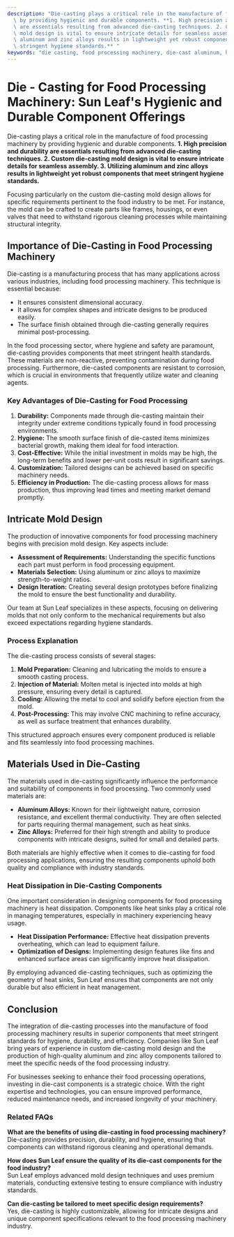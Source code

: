 ```yaml
---
description: "Die-casting plays a critical role in the manufacture of food processing machinery\
  \ by providing hygienic and durable components. **1. High precision and durability\
  \ are essentials resulting from advanced die-casting techniques. 2. Custom die-casting\
  \ mold design is vital to ensure intricate details for seamless assembly. 3. Utilizing\
  \ aluminum and zinc alloys results in lightweight yet robust components that meet\
  \ stringent hygiene standards.** "
keywords: "die casting, food processing machinery, die-cast aluminum, heat dissipation efficiency"
---
```

# Die - Casting for Food Processing Machinery: Sun Leaf's Hygienic and Durable Component Offerings

Die-casting plays a critical role in the manufacture of food processing machinery by providing hygienic and durable components. **1. High precision and durability are essentials resulting from advanced die-casting techniques. 2. Custom die-casting mold design is vital to ensure intricate details for seamless assembly. 3. Utilizing aluminum and zinc alloys results in lightweight yet robust components that meet stringent hygiene standards.** 

Focusing particularly on the custom die-casting mold design allows for specific requirements pertinent to the food industry to be met. For instance, the mold can be crafted to create parts like frames, housings, or even valves that need to withstand rigorous cleaning processes while maintaining structural integrity.

## Importance of Die-Casting in Food Processing Machinery

Die-casting is a manufacturing process that has many applications across various industries, including food processing machinery. This technique is essential because:

- It ensures consistent dimensional accuracy.
- It allows for complex shapes and intricate designs to be produced easily.
- The surface finish obtained through die-casting generally requires minimal post-processing.

In the food processing sector, where hygiene and safety are paramount, die-casting provides components that meet stringent health standards. These materials are non-reactive, preventing contamination during food processing. Furthermore, die-casted components are resistant to corrosion, which is crucial in environments that frequently utilize water and cleaning agents.

### Key Advantages of Die-Casting for Food Processing

1. **Durability:** Components made through die-casting maintain their integrity under extreme conditions typically found in food processing environments.
2. **Hygiene:** The smooth surface finish of die-casted items minimizes bacterial growth, making them ideal for food interaction.
3. **Cost-Effective:** While the initial investment in molds may be high, the long-term benefits and lower per-unit costs result in significant savings.
4. **Customization:** Tailored designs can be achieved based on specific machinery needs.
5. **Efficiency in Production:** The die-casting process allows for mass production, thus improving lead times and meeting market demand promptly.

## Intricate Mold Design

The production of innovative components for food processing machinery begins with precision mold design. Key aspects include:

- **Assessment of Requirements:** Understanding the specific functions each part must perform in food processing equipment.
- **Materials Selection:** Using aluminum or zinc alloys to maximize strength-to-weight ratios.
- **Design Iteration:** Creating several design prototypes before finalizing the mold to ensure the best functionality and durability.

Our team at Sun Leaf specializes in these aspects, focusing on delivering molds that not only conform to the mechanical requirements but also exceed expectations regarding hygiene standards.

### Process Explanation

The die-casting process consists of several stages:

1. **Mold Preparation:** Cleaning and lubricating the molds to ensure a smooth casting process.
2. **Injection of Material:** Molten metal is injected into molds at high pressure, ensuring every detail is captured.
3. **Cooling:** Allowing the metal to cool and solidify before ejection from the mold.
4. **Post-Processing:** This may involve CNC machining to refine accuracy, as well as surface treatment that enhances durability.

This structured approach ensures every component produced is reliable and fits seamlessly into food processing machines.

## Materials Used in Die-Casting

The materials used in die-casting significantly influence the performance and suitability of components in food processing. Two commonly used materials are:

- **Aluminum Alloys:** Known for their lightweight nature, corrosion resistance, and excellent thermal conductivity. They are often selected for parts requiring thermal management, such as heat sinks.
- **Zinc Alloys:** Preferred for their high strength and ability to produce components with intricate designs, suited for small and detailed parts.

Both materials are highly effective when it comes to die-casting for food processing applications, ensuring the resulting components uphold both quality and compliance with industry standards.

### Heat Dissipation in Die-Casting Components

One important consideration in designing components for food processing machinery is heat dissipation. Components like heat sinks play a critical role in managing temperatures, especially in machinery experiencing heavy usage.

- **Heat Dissipation Performance:** Effective heat dissipation prevents overheating, which can lead to equipment failure.
- **Optimization of Designs:** Implementing design features like fins and enhanced surface areas can significantly improve heat dissipation.

By employing advanced die-casting techniques, such as optimizing the geometry of heat sinks, Sun Leaf ensures that components are not only durable but also efficient in heat management.

## Conclusion

The integration of die-casting processes into the manufacture of food processing machinery results in superior components that meet stringent standards for hygiene, durability, and efficiency. Companies like Sun Leaf bring years of experience in custom die-casting mold design and the production of high-quality aluminum and zinc alloy components tailored to meet the specific needs of the food processing industry.

For businesses seeking to enhance their food processing operations, investing in die-cast components is a strategic choice. With the right expertise and technologies, you can ensure improved performance, reduced maintenance needs, and increased longevity of your machinery. 

### Related FAQs

**What are the benefits of using die-casting in food processing machinery?**  
Die-casting provides precision, durability, and hygiene, ensuring that components can withstand rigorous cleaning and operational demands.

**How does Sun Leaf ensure the quality of its die-cast components for the food industry?**  
Sun Leaf employs advanced mold design techniques and uses premium materials, conducting extensive testing to ensure compliance with industry standards.

**Can die-casting be tailored to meet specific design requirements?**  
Yes, die-casting is highly customizable, allowing for intricate designs and unique component specifications relevant to the food processing machinery industry.
